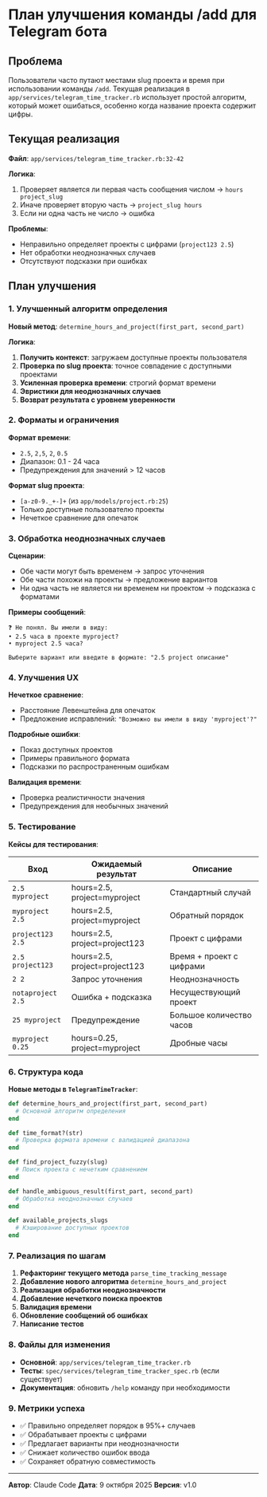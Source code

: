 # План улучшения команды /add для Telegram бота

## Проблема

Пользователи часто путают местами slug проекта и время при использовании команды `/add`. Текущая реализация в `app/services/telegram_time_tracker.rb` использует простой алгоритм, который может ошибаться, особенно когда название проекта содержит цифры.

## Текущая реализация

**Файл**: `app/services/telegram_time_tracker.rb:32-42`

**Логика**:
1. Проверяет является ли первая часть сообщения числом → `hours project_slug`
2. Иначе проверяет вторую часть → `project_slug hours`
3. Если ни одна часть не число → ошибка

**Проблемы**:
- Неправильно определяет проекты с цифрами (`project123 2.5`)
- Нет обработки неоднозначных случаев
- Отсутствуют подсказки при ошибках

## План улучшения

### 1. Улучшенный алгоритм определения

**Новый метод**: `determine_hours_and_project(first_part, second_part)`

**Логика**:
1. **Получить контекст**: загружаем доступные проекты пользователя
2. **Проверка по slug проекта**: точное совпадение с доступными проектами
3. **Усиленная проверка времени**: строгий формат времени
4. **Эвристики для неоднозначных случаев**
5. **Возврат результата с уровнем уверенности**

### 2. Форматы и ограничения

**Формат времени**:
- `2.5`, `2,5`, `2`, `0.5`
- Диапазон: 0.1 - 24 часа
- Предупреждения для значений > 12 часов

**Формат slug проекта**:
- `[a-z0-9._+-]+` (из `app/models/project.rb:25`)
- Только доступные пользователю проекты
- Нечеткое сравнение для опечаток

### 3. Обработка неоднозначных случаев

**Сценарии**:
- Обе части могут быть временем → запрос уточнения
- Обе части похожи на проекты → предложение вариантов
- Ни одна часть не является ни временем ни проектом → подсказка с форматами

**Примеры сообщений**:
```
❓ Не понял. Вы имели в виду:
• 2.5 часа в проекте myproject?
• myproject 2.5 часа?

Выберите вариант или введите в формате: "2.5 project описание"
```

### 4. Улучшения UX

**Нечеткое сравнение**:
- Расстояние Левенштейна для опечаток
- Предложение исправлений: `"Возможно вы имели в виду 'myproject'?"`

**Подробные ошибки**:
- Показ доступных проектов
- Примеры правильного формата
- Подсказки по распространенным ошибкам

**Валидация времени**:
- Проверка реалистичности значения
- Предупреждения для необычных значений

### 5. Тестирование

**Кейсы для тестирования**:

| Вход | Ожидаемый результат | Описание |
|------|-------------------|----------|
| `2.5 myproject` | hours=2.5, project=myproject | Стандартный случай |
| `myproject 2.5` | hours=2.5, project=myproject | Обратный порядок |
| `project123 2.5` | hours=2.5, project=project123 | Проект с цифрами |
| `2.5 project123` | hours=2.5, project=project123 | Время + проект с цифрами |
| `2 2` | Запрос уточнения | Неоднозначность |
| `notaproject 2.5` | Ошибка + подсказка | Несуществующий проект |
| `25 myproject` | Предупреждение | Большое количество часов |
| `myproject 0.25` | hours=0.25, project=myproject | Дробные часы |

### 6. Структура кода

**Новые методы в `TelegramTimeTracker`**:

```ruby
def determine_hours_and_project(first_part, second_part)
  # Основной алгоритм определения
end

def time_format?(str)
  # Проверка формата времени с валидацией диапазона
end

def find_project_fuzzy(slug)
  # Поиск проекта с нечетким сравнением
end

def handle_ambiguous_result(first_part, second_part)
  # Обработка неоднозначных случаев
end

def available_projects_slugs
  # Кэширование доступных проектов
end
```

### 7. Реализация по шагам

1. **Рефакторинг текущего метода** `parse_time_tracking_message`
2. **Добавление нового алгоритма** `determine_hours_and_project`
3. **Реализация обработки неоднозначности**
4. **Добавление нечеткого поиска проектов**
5. **Валидация времени**
6. **Обновление сообщений об ошибках**
7. **Написание тестов**

### 8. Файлы для изменения

- **Основной**: `app/services/telegram_time_tracker.rb`
- **Тесты**: `spec/services/telegram_time_tracker_spec.rb` (если существует)
- **Документация**: обновить `/help` команду при необходимости

### 9. Метрики успеха

- ✅ Правильно определяет порядок в 95%+ случаев
- ✅ Обрабатывает проекты с цифрами
- ✅ Предлагает варианты при неоднозначности
- ✅ Снижает количество ошибок ввода
- ✅ Сохраняет обратную совместимость

---

**Автор**: Claude Code
**Дата**: 9 октября 2025
**Версия**: v1.0